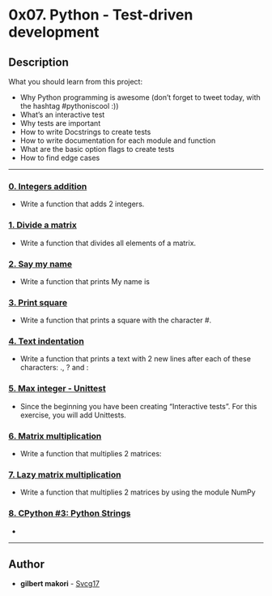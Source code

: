 # 0x07. Python - Test-driven development

## Description
What you should learn from this project:

* Why Python programming is awesome (don’t forget to tweet today, with the hashtag #pythoniscool :))
* What’s an interactive test
* Why tests are important
* How to write Docstrings to create tests
* How to write documentation for each module and function
* What are the basic option flags to create tests
* How to find edge cases

---

### [0. Integers addition](./0-add_integer.py)
* Write a function that adds 2 integers.


### [1. Divide a matrix](./2-matrix_divided.py)
* Write a function that divides all elements of a matrix.


### [2. Say my name](./3-say_my_name.py)
* Write a function that prints My name is <first name> <last name>


### [3. Print square](./4-print_square.py)
* Write a function that prints a square with the character #.


### [4. Text indentation](./5-text_indentation.py)
* Write a function that prints a text with 2 new lines after each of these characters: ., ? and :


### [5. Max integer - Unittest](./tests/6-max_integer_test.py)
* Since the beginning you have been creating “Interactive tests”. For this exercise, you will add Unittests.


### [6. Matrix multiplication](./100-matrix_mul.py)
* Write a function that multiplies 2 matrices:


### [7. Lazy matrix multiplication](./101-lazy_matrix_mul.py)
* Write a function that multiplies 2 matrices by using the module NumPy


### [8. CPython #3: Python Strings](./102-python.c)
* 


---

## Author
* **gilbert makori** - [Svcg17](https://github.com/gilbertmakori)
